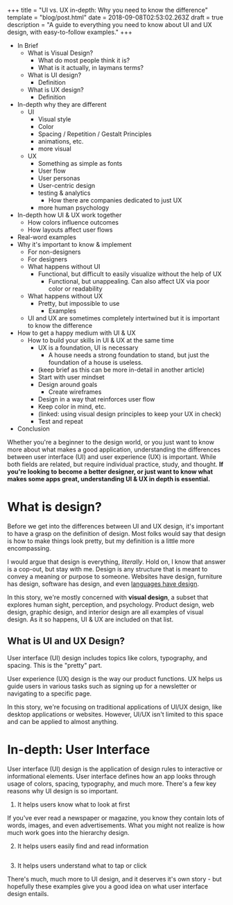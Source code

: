 +++
title = "UI vs. UX in-depth: Why you need to know the difference"
template = "blog/post.html"
date = 2018-09-08T02:53:02.263Z
draft = true
description = "A guide to everything you need to know about UI and UX design, with easy-to-follow examples."
+++
- In Brief
  - What is Visual Design?
    - What do most people think it is?
    - What is it actually, in laymans terms?
  - What is UI design?
    - Definition
  - What is UX design?
    - Definition
- In-depth why they are different
  - UI
    - Visual style
    - Color
    - Spacing / Repetition / Gestalt Principles
    - animations, etc.
    - more visual
  - UX
    - Something as simple as fonts
    - User flow
    - User personas
    - User-centric design
    - testing & analytics
      - How there are companies dedicated to just UX
    - more human psychology
- In-depth how UI & UX work together
  - How colors influence outcomes
  - How layouts affect user flows
- Real-word examples
- Why it's important to know & implement
  - For non-designers
  - For designers
  - What happens without UI
    - Functional, but difficult to easily visualize without the help of UX
      - Functional, but unappealing.  Can also affect UX via poor color or readability
  - What happens without UX
    - Pretty, but impossible to use
      - Examples
  - UI and UX are sometimes completely intertwined but it is important to know the difference
- How to get a happy medium with UI & UX
  - How to build your skills in UI & UX at the same time
    - UX is a foundation, UI is necessary
      - A house needs a strong foundation to stand, but just the foundation of a house is useless.
    - (keep brief as this can be more in-detail in another article)
    - Start with user mindset
    - Design around goals
      - Create wireframes
    - Design in a way that reinforces user flow
    - Keep color in mind, etc.
    - (linked: using visual design principles to keep your UX in check)
    - Test and repeat
- Conclusion

Whether you're a beginner to the design world, or you just want to know more about what makes a good application, understanding the differences between user interface (UI) and user experience (UX) is important.  While both fields are related, but require individual practice, study, and thought.  **If you're looking to become a better designer, or just want to know what makes some apps great, understanding UI & UX in depth is essential.**

# What is design?
Before we get into the differences between UI and UX design, it's important to have a grasp on the definition of design.  Most folks would say that design is how to make things look pretty, but my definition is a little more encompassing.

I would argue that design is everything, *literally*.  Hold on, I know that answer is a cop-out, but stay with me.  Design is any structure that is meant to convey a meaning or purpose to someone.  Websites have design, furniture has design, software has design, and even [languages have design](https://en.wikipedia.org/wiki/Lojban).

In this story, we're mostly concerned with **visual design**, a subset that explores human sight, perception, and psychology.  Product design, web design, graphic design, and interior design are all examples of visual design.  As it so happens, UI & UX are included on that list.

## What is UI and UX Design?
User interface (UI) design includes topics like colors, typography, and spacing.  This is the "pretty" part.

User experience (UX) design is the way our product functions.  UX helps us guide users in various tasks such as signing up for a newsletter or navigating to a specific page.  

In this story, we're focusing on traditional applications of UI/UX design, like desktop applications or websites.  However, UI/UX isn't limited to this space and can be applied to almost anything.

# In-depth: User Interface
User interface (UI) design is the application of design rules to interactive or informational elements.  User interface defines how an app looks through usage of colors, spacing, typography, and much more.  There's a few key reasons why UI design is so important.

1. It helps users know what to look at first

If you've ever read a newspaper or magazine, you know they contain lots of words, images, and even advertisements.  What you might not realize is how much work goes into the hierarchy design.

2. It helps users easily find and read information

![]()

3. It helps users understand what to tap or click

There's much, much more to UI design, and it deserves it's own story - but hopefully these examples give you a good idea on what user interface design entails.



